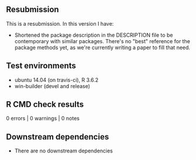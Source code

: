 ## Resubmission
This is a resubmission. In this version I have:

* Shortened the package description in the DESCRIPTION file to be contemporary with similar packages. There's no "best" reference for the package methods yet, as we're currently writing a paper to fill that need.



## Test environments
* ubuntu 14.04 (on travis-ci), R 3.6.2
* win-builder (devel and release)

## R CMD check results

0 errors | 0 warnings | 0 notes

## Downstream dependencies
* There are no downstream dependencies
